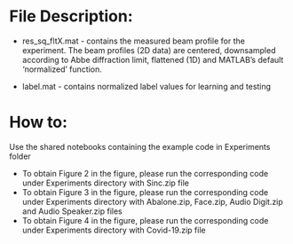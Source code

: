 # File Description:

* res_sq_fltX.mat - contains the measured beam profile for the experiment. The beam profiles (2D data) are centered, downsampled according to Abbe diffraction limit, flattened (1D) and MATLAB’s default ‘normalized’ function.

* label.mat - contains normalized label values for learning and testing 

# How to:

Use the shared notebooks containing the example code in Experiments folder

* To obtain Figure 2 in the figure, please run the corresponding code under Experiments directory with Sinc.zip file
* To obtain Figure 3 in the figure, please run the corresponding code under Experiments directory with Abalone.zip, Face.zip, Audio Digit.zip and Audio Speaker.zip files
* To obtain Figure 4 in the figure, please run the corresponding code under Experiments directory with Covid-19.zip file
